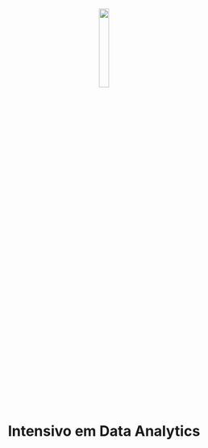 <h1 align="center">
    
<p align="center">
<img src= "https://github.com/prinakayama/Data_Analytics/issues/1#issue-2828700563" width="20%" height="20%"/>


<h1 align="center"><b>Intensivo em Data Analytics </b></h1>
